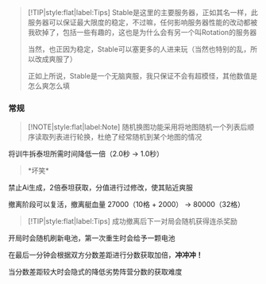 > [!TIP|style:flat|label:Tips]
> Stable是这里的主要服务器，正如其名一样，此服务器可以保证最大限度的稳定，不过嘛，任何影响服务器性能的改动都被我砍掉了，包括一些有趣的，这也是为什么会有另一个叫Rotation的服务器
>
> 当然，也正因为稳定，Stable可以塞更多的人进来玩（当然也特别的乱，所以改成爽服了）
>
> 正如上所说，Stable是一个无脑爽服，我只保证不会有超模怪，其他数值是怎么爽怎么填

### 常规

> [!NOTE|style:flat|label:Note]
> 随机换图功能采用将地图随机一个列表后顺序读取列表进行轮换，杜绝了经常随机到某个地图的情况

将训牛拆泰坦所需时间降低一倍（2.0秒 -> 1.0秒）

> \*坏笑\*

禁止Ai生成，2倍泰坦获取，分值进行过修改，使其贴近爽服

撤离阶段可以复活，撤离艇血量 27000（10格 + 2000） -> 80000（32格）

> [!TIP|style:flat|label:Tips]
> 成功撤离后下一对局会随机获得连杀奖励

开局时会随机刷新电池，第一次重生时会给予一颗电池

在最后一分钟会根据双方分数差距进行分数获取加倍，**冲冲冲！**

当分数差距较大时会隐式的降低劣势阵营分数的获取难度